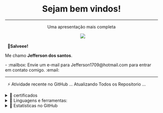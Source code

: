 <h1 align="center"> Sejam bem vindos! </h1>
<hr />
<p align="center">Uma apresentação mais completa</p>
<p align="center" >
  <a  href="https://www.linkedin.com/in/jefferson-santos-6330aa20b/" target="_blank"><img src="https://img.shields.io/badge/-LinkedIn-%230077B5?style=for-the-badge&logo=linkedin&logoColor=white" target="_blank"></a></p> 
<p align="left" > 
  <b>👋Salveee!</b>
</p>
<p align="left" >
Me chamo <b> Jefferson dos santos</b>.
</p>
- :mailbox: Envie um e-mail para Jefferson1709@hotmail.com para entrar em contato comigo. :email:

<hr />

  :zap: Atividade recente no GitHub</summary>
  ... Atualizando Todos os Repositorio  ...
 
  
 <details>
  <summary>📕 certificados </summary>
  
 •	Formação completa na alura (Link: <a  href="https://cursos.alura.com.br/user/jefferson1709/fullCertificate/d3d58d0cd5f337e24b8e23bbb709b38e" target="_blank">Certificado</a>) </br>
•	Iniciante Em Programação (Link: <a  href="https://cursos.alura.com.br/degree/certificate/ce21365c-d1be-4460-b579-5326d25a0da8" target="_blank">Certificado</a>) </br>
•	Javascript Para Back-End (Link: <a  href="https://cursos.alura.com.br/degree/certificate/17d7c07f-fb89-448b-a730-38e8a5a7ccae" target="_blank">Certificado</a>) </br>
•	Java E Orientação A Objetos (Link: <a  href="https://cursos.alura.com.br/degree/certificate/23c4c07e-1fe9-49f4-98be-922744027a7b" target="_blank">Certificado</a>) </br>
•	React Js (Link: <a  href="https://cursos.alura.com.br/degree/certificate/0d2ef916-8885-41a5-9cfd-73d4341e1a4f" target="_blank">Certificado</a>) </br>
•	Acessibilidade Web (Link: <a  href="https://cursos.alura.com.br/degree/certificate/5c9781fe-f8f3-4920-ba3b-6cf450d830ca" target="_blank">Certificado</a>) </br>
•	Html E Css (Link: <a  href="https://cursos.alura.com.br/degree/certificate/10bbc4b7-d50f-4218-9522-dfefb331375c" target="_blank">Certificado</a>) </br>
•	Front-End (Link: <a  href="https://cursos.alura.com.br/degree/certificate/13eba7f7-fd63-469c-b3d0-b284f01f6bf3" target="_blank">Certificado</a>) </br>
•	Programação Em Java 11 Lts Do Básico Ao Avançado (Link: <a  href="https://www.udemy.com/certificate/UC-c78420c4-3faf-48da-9bce-3750554c4de8/" target="_blank">Certificado</a>) </br>
•	Curso Spring Boot, Hibernate, Rest, Ionic, Jwt, S3, Mysql, Mongodb (Link: <a  href="https://www.udemy.com/certificate/UC-6ce61693-7a55-4f3d-aa10-c73c43769a3a/" target="_blank">Certificado</a>) </br>
•	Desenvolvimento Android - Aprenda A Criar Apps (Link: <a  href="https://www.udemy.com/certificate/UC-d56804dd-58e3-4587-97da-2ce4aebfbee0/" target="_blank">Certificado</a>) </br>
•	Desenvolvimento De Aplicativos Android Usando Kotlin (Link: <a  href="https://www.udemy.com/certificate/UC-6943b1c9-357b-4a04-9c08-3908427a3e08/" target="_blank">Certificado</a>) </br>
•	Python 3 Completo - Do Iniciante Ao Avançado (Link: <a  href="https://www.udemy.com/certificate/UC-65E67H6O/" target="_blank">Certificado</a>) </br>
•	Curso De Python: Apps Para Android, Ios, Linux, Windows E Mac (Link: <a  href="https://www.udemy.com/certificate/UC-a489d82e-a984-47b4-8334-4a91e21c023d/" target="_blank">Certificado</a>) </br>
•	Data Science De A a Z - Extração E Exibição Dos Dados (Link: <a  href="https://www.udemy.com/certificate/UC-b21b5261-58ac-477b-97b3-fdcb67c05b29/" target="_blank">Certificado</a>) </br>
•	Python Para Data Science E Machine Learning - Completo (Link: <a  href="https://www.udemy.com/certificate/UC-98fcfff3-eb46-47bc-8fa5-37934562f10e/" target="_blank">Certificado</a>) </br>
•	Introdução À Linguagem Html (Link: <a  href="https://alfahelix.com.br/certificados/validar/?id=JRMQWT&g-recaptcha-response=03AGdBq27N_oot-wQNpDyQQwpJTz_NFjvWKv8KhgydQsV0C-qcWRfvJ5ayPtlT9dSnb0jfGIjuzcTvGD9MxLrzZjcfUiMqUHf55PwbMdEUpVWq6v9-PJeCFtuUzZptoy9xduSiG07VfTm5Z9G2QhsvsNqibiCC0VMF0g6T9yJqd4moGfcfmksMNd-QiJ_NaE1zKuvApjeSB-cQ6yfd6CErrTmbZMbNJrCgxgRuBScGrV63PeQeDy9LTq9NIFxeYKFG1dccPmi58U2emS61dWtSsO79Ny76Y4fq2DPtCw8K3lZ77hLSPg2_OIkF5FKq4e00d_nd8DtYvmobeIH9R1Fp0egX0f-bJZmj-beW08dQ3B1-AKZyM2cqCPMV30X1uTDfa7wKHmBv8Q2OQStHC_SCd0ss_kUD4dBmodjYjxbvvWTN8tm7eLm8srFW97gsccMuJlzRv_cLhCanPiDsAni7bZoAh7JfeszVCg" target="_blank">Certificado</a>) </br>
•	Introdução À Linguagem Css (Link: <a  href="https://alfahelix.com.br/certificados/validar/?id=5MHOLB&g-recaptcha-response=03AGdBq24GywJJTKS_vN-RNtuteIdt_PXCmgtv3xcBGMizAV4Q0jpDaPDdDSFiwpI4OKxS3f9TaH6auScXYyUwWe5YZ0RO3UnNLWxbnBw-AtoGyj-Cc8m08ToP1hHTve0MRhDRO5h48fxE_hFWfg4DmWaETxelIPSgNoigwy_ocHtVgQKNJxeOsAztYlU8XFhBUWGK6G9j6OTTyY4Oy8c9v11L7EA6ulWsl7T-MnP0lqyeggiPnOLOeIXbETx-Knb0YG0As5ptFgR3yJORrDafz2MVzBVYb30R9raAfXRcGKAS2YPQ5vQRVx_xrJXxXMNV-MOU5cKMWdsKsutQ272PShVESfQMj-wOl6ntrVn20R0JAHJRi_kIzNz-RuPPy0DbIHi1cG9m_cz1-S0G5PAWlzI8CfN5kX8ohH7IlDjoYqT0J0odjZ_X3NF1lUBteVUanqs46NORrSQ7VR9mJzyXM9NvknUZeNxauQ" target="_blank">Certificado</a>) </br>
•	Introdução Ao Jquery (Link: <a  href="https://alfahelix.com.br/certificados/validar/?id=MBV5C2&g-recaptcha-response=03AGdBq264b0dgYYtgzAcdagjAgS_sulGfvIWBJB7yN7XA0uoA0Opn42mJu9A6iVtD1kUlxG2ibTGYFyVMZhASuCFoMWReqALQzK2cFxLLM3ivetZpyTctjD0Ip055EE7tYDFD_zWPEUkc7qLkOTbeMLmewxNcPS4T-zdOcbZuLxan8tzMLDgDAWh7Pf6MeKF7bwQT73_yafC0j7pmY3PgBSSHGrow5-11KgETPOjJ-y0t4tFIM9vuSw9t-dBTOBENVzl2RJ5eBgg7OiGXcqR0i_kPC4TZOzBn2rpAEh9zg-gkvtiJGITvrqLiiysRIeRZpF32PgqytbcJyv1KRhpTg-BN0W4xct628_SaSv4zAlNRcnDmSRxshqIHkvLwES1m9bRmcVHKecACt6rd_biQGvNKFUG6PlAt2JrA4nA7y7Rm5HLPRx_bOr_jddot_gQqnp9KIXsAvk5b4biCDMAJBuO-rqthfYAKrg" target="_blank">Certificado</a>) </br>
•	Introdução Ao Php Orientado A Objetos (Link: <a  href="https://alfahelix.com.br/certificados/validar/?id=4QLDR3&g-recaptcha-response=03AGdBq27PFOr8P9b8vw1pbhwKZhUeZpbCeZAWJieI9eNm00Rx6fYDxkgG_ZCNtoROlDaHoilVIBynSOww0vlzREa1GpzU6iVPkMLfr-6YnSK7qNvA1hGmLkwj6TqB5HZsYBMeelH4gfL4uZL1I6mpihVFq3827f-zYydZmfRkfN9xpX-H43Av6RHnPKU51FdcDf-z1Ft9An4zbpn0rHvKXsWlHexC7AczMRsaGQoqcpc5bq_cxGoI4p1upe4BKhrv8-52yDN-v-aESfFYFKV1Nnh260XNK2YjXNZRJAiO5ZHWGPmxdXDsYzAJnFl8jnVG6E2d4tTYHg5yLmERbDZCECOCK8frc6-JD9Q-SrP5KijNayS3JvA6vICkWVFz8Q8KT-2eFtFzzasozDZsMUBzp8yC67FYXuTBdrPOSW2wKwawuVwbU2dmjdYMIAeMGorjLaokunQaQaF8q5kEUwKKe5EhxmwrfhgPoA" target="_blank">Certificado</a>) </br>
•	Introdução Ao Banco De Dados Mysql (Link: <a  href="https://alfahelix.com.br/certificados/validar/?id=GM18WE&g-recaptcha-response=03AGdBq2491gqaS1rosiyCc0AlRGUTVD7kNcCbweAiQTGbjqoWMCNu3ksdTOQJSA9unDiYV9W32Qyi7u9zK9Kyv55e06q9Y6nZgSRonwLeMWffhmNHHXRMf63Zy-FVc5lOlIFSiEzaRDTe4bopAMVEfwV9-0CwMhpujJ8busTQeyfRsQprfeXhuLWR5vPFdIVDY9cLsrP-e7eaUnEpL_8_PQd4Z7wOqkKwWHHG4Ov2Esyz6GUO5fPo42jpqZ4y8DTMSZg34QB7ECVezJdRVqkDgffu7a8kgxASKxxQErHdMy0V0YqWQsoWIq7_vFXCVm4tNpBmIc8l6Tn5eqkGFyBvO6qoYCzCM3LW--DVCp-9twGryVqPAcr_1C1915U27_dQJASZs_dK5cyYHNCK5B5OEqvzoEJ-Vi4vH4l9KASPdJ1y3QEUYPCqrmIfW4ioy9E1LB5RW3v6Ehp7EmCX_TTc6ikQuuIbtc4OQQ" target="_blank">Certificado</a>) </br>
•	Introdução À Programação De Computadores (Link: <a  href="https://alfahelix.com.br/certificados/validar/?id=G0LZGE&g-recaptcha-response=03AGdBq26YsQV_EmSfms7K4Xc0k1zuJbdUrVC6g0yAyaJC1XmKiHN_t6MNV0V4Go9uFcY6t-QMuxFe6qYvFvyAyG2mWSsV-ydOTI6cdjEZCqfFMd7Ui-RBzwpB0UPGGySMPI1JEa4EyBYyt6V-XbHjB6n9q1cp_HqRXFYMB0uktgy1sjgjQQGyVykKFJaQmyppRkn-MOGDShHsEy9rLQg5bdG_rpCLd0tQNbFcc3YGAYswYFEFHhkHQF4fCRd8WwOK636s0ZE_upHrYJM9IroLLa4QtG4pzaCmNFSYLEukItbc6aEfmwWvVlDifbACuwkNVGZPRRJ4t0PmGCm9n3e_A4aqZSAae8NAw5BMO9B5CCBqCuzjZey6YioDehOQJDIdh-SgZkE1Gg-vxXJ30gd__5famuvSCP-2EqHithSupN5P9nBAiWbylSh-u7-k2zKw3WayCBSVgrYpXVweeLNQe8R3aBEkTyzlQA" target="_blank">Certificado</a>) </br>
•	Introdução Ao Sistema Operacional Linux (Link: <a  href="https://alfahelix.com.br/certificados/validar/?id=EQLMR3&g-recaptcha-response=03AGdBq26Wl0OlqWytyj0YXyTkOypPKj3ZU9VdkcOyCF083zWJeU2yJ1mLdqp83XsAYXFRxmrxAtLwIpP7lx4k4G3ffxvhUitqBtNbjfAIJaJfxDFdL8dSqaeugw7X4ng9Iavu1QPwv4tIFWkdJX0sxaTx6zybDv289PT_Vlk_IRFSY5MrIzD9hELPzhOG1JDUGWyem-qbw2v9NV7528L3oFzxHHLWgki0uPi-lSC2Tu1cHNmVZ9p_70hbU1GWE4Z-xPumDmOSuXRw8d5YzUqKBaljAsW-NxC2Dl8TwigBO6QP3ojkBNqNP49AdM5p8Lki5qD-BpKBHraXfGLvUV_7yGojp7daatZ3_aGgnR2Yza5Dj0n1nnxkiIZx9dCHDzm--chdKmlXUkkret7WxySSOMp4H2zaCZAhnbOWsoeSvaUxrR_gviYr818zVxVp2fkC3EOgZ8dCQ_OaTjoJCjYbz4vHUJJqWgCycg" target="_blank">Certificado</a>) </br>
•	Terminal Linux (Link: <a  href="https://alfahelix.com.br/certificados/validar/?id=EOLXP8&g-recaptcha-response=03AGdBq27Bbb1z468QTApAIuSRtN2_WOIC_EJDJgWfpPCSSmlQJkp1utU7rVCpLumzJLlP-M8PhA6vNFu3W6hTxI8N-LLMaN2E_Z2QXTfDmZlHBR7OY4Kv-p57JDkEvhviK-NK__lOW_zQSjaEgkPRB8somrCNV2W3m8s9IAH9KKjOaDTevgOekIE4qshFV_-Jg6fy9QraypMwkABi-2eUMMX4PGhdy_VaW9gbziks28F1_fQt7_Cf1POjOvw3FAOTSQROra1YPYfk2qfV0soT6tjrs0QH3oZcTFXvOiZrdx61BR5w0_AsRxOh4gTEMR477xg62meDseVZcTGAIacObo-Jf9mU7giGAjbuj6raxXyVez_8MOtKltlbyjCSH0yWC0e3b_R4mLGBDWbygv5_aNsiEZitEGtKuwKdHP9_60_RgQhzs6r35dE9TJ9h0uYwbfq2hS9jrJNDk63ESqF6pLlnly1A0RaeUQ" target="_blank">Certificado</a>) </br>
•	Introdução Ao Python (Link: <a  href="https://alfahelix.com.br/certificados/validar/?id=5RB73T&g-recaptcha-response=03AGdBq24eHh7UMsqhkV08NdrQEZ0da3AFm198Hd5bhZ3Tnu70dnmxTiWwT93gxrkiG9NbKZ9C6bqFJfbXT9ZLMFHHxwYedX10ozdjDxFbeZtQoXMwX37HX2hnbFivJ90c_ZjOPWHNbek-THVPNHW4INHld8uAC9a8fybFGNJUN7ZbyAcnWbvpzp_6RY9i9jKk4srJw_iZySjOpE0p1WHRkmfyGvgoE61_-wdrWkvAO_khoNQtUlT_kvWq7q-Xxp-IxJWG9Lr9F7b3ek0rBQ0TpgmJs7cn1DwYF9CSkgM1VknBY2d8Ba6lZo8UOasK1V2sLencSQFK0ONiY8yrWyG5SjSa9DUi6X4iDV5BvKDH7v-iu6BLBtVYCF9IWGZwqJak4IZES91ZEvHmiezyxfaBya3vlXvIcZuIa42AN3m5XVKR5IAER08BpMPb2crte0cq9neysuIq7O7yyX2e9fUC_vqdEyWF3OhC5A" target="_blank">Certificado</a>) </br>
•	Data Science: Visualização De Dados Com Python (Link: <a  href="https://alfahelix.com.br/certificados/validar/?id=01O5HG&g-recaptcha-response=03AGdBq25ZusrY_FNlXqNgpmjAvCR27IsdBEL8WM5HPlC5lZXjhOBlQEdnLTixHq3nGWdvLsvOqM8FPbeTMzx_-pzq01zLkzfrvqSkZptTEMvwPD4L0-OE79jGqROVcrQono9sZ-oqo1FAIa7uLVm08cmm1uUY7JnGaTyjYm4p3ZISHVpFbSVU0TnGOjtG6ll4jqAq78dQvTevRJIMo7rrMl4PjQLCQZJrqHKKqOt9skMnFv9F6MC6vj9D9DlC7tB7FO_2nUrEGZ4__gV0ieQ9_Ta6GjrulVHkShrvmyCSKKBMQedNs9JXxLEzQ_qIB7cfms7atWFqqHdvGJc3COSyWsp5XsKO7CsqbkKnxFOyEVBCBP3_dQMO7lo5y-8Po5_Qd8zRzV5i7vxo29yN-cc3wPtvXPZDn-MBcKTZXrZN0WBr-pBqJXkCdmNrmsN0gqHefZG_cDaR2f5pW8ttoyDiFEfLhkvsDrfpQQ" target="_blank">Certificado</a>) </br>
•	Photoshop Cc: Edição De Imagens E Fotos Para Iniciantes (Link: <a  href="https://alfahelix.com.br/certificados/validar/?id=CKNJFU&g-recaptcha-response=03AGdBq25XIX1Yu_7Hl6J1foaSSK8k0FNVp58IdOui_1UVUs0P0oFpwLFKLMXu-gz63i1hnHRK2L66WwJFt8XcUCj69_Cif36xS3xXORy8QQvv_e5Ppd6OK8chevyvKRlsSXczxHa02Nzr8rjNFEnqRDmU8bcBCRN7bT2fQLqXhSWLY-zQPJ2ahU-LjmsoLxFSSy_nJ26N3i47upcRA9PY1CD6vHzQ9CfTNR40W4hH-mUO0_6LDnUrDe-xx4KZtzfjFhn4VwTNf41GJDvTSeZbwB_jHJnLG0PmVP-UaAtklEw_43nj94ZsCfNsi_Bk2bHZcJkK0F80-enExjrJlzb1rgbaWF2XVDJpxDAIbTbuPgzLPnT7Ao2F-UgfqlIxg9yt8SyyPDmtqNjLG9xlOPKYaTZOvnkR1RfZyM-gZX8p7GyQc3tkNZtOY29gBqI1Ag8nIWTLkidIuZKxc59VknPQkyCqnBtRkxentA" target="_blank">Certificado</a>) </br>
 </details>
 
<details>
  <summary>💼 Linguagens e ferramentas: </summary>

<p align="left">
<img src="https://raw.githubusercontent.com/devicons/devicon/master/icons/html5/html5-original-wordmark.svg" alt="html5" width="40" height="40"/> 
<img src="https://raw.githubusercontent.com/devicons/devicon/master/icons/css3/css3-original-wordmark.svg" alt="css3" width="40" height="40"/> 
<img src="https://raw.githubusercontent.com/devicons/devicon/master/icons/javascript/javascript-original.svg" alt="javascript" width="40" height="40"/> 
<img src="https://raw.githubusercontent.com/devicons/devicon/master/icons/react/react-original-wordmark.svg" alt="react" width="40" height="40"/> 
<img src="https://raw.githubusercontent.com/devicons/devicon/master/icons/mysql/mysql-original-wordmark.svg" alt="mysql" width="40" height="40"/> 
<img src="https://raw.githubusercontent.com/devicons/devicon/master/icons/mongodb/mongodb-original-wordmark.svg" alt="mongodb" width="40" height="40"/> 
<img src="https://raw.githubusercontent.com/devicons/devicon/master/icons/nodejs/nodejs-original-wordmark.svg" alt="nodejs" width="40" height="40"/> 
<img src="https://raw.githubusercontent.com/devicons/devicon/master/icons/linux/linux-original.svg" alt="linux" width="40" height="40" />
<img src="https://raw.githubusercontent.com/devicons/devicon/master/icons/git/git-original.svg" alt="git" width="40" height="40"/> 
<img src="https://raw.githubusercontent.com/devicons/devicon/master/icons/heroku/heroku-plain.svg" alt="heroku" width="40" height="40" />
<img src="https://raw.githubusercontent.com/devicons/devicon/master/icons/python/python-plain.svg" alt="Python" width="40" height="40" />
<img src="https://raw.githubusercontent.com/devicons/devicon/master/icons/jquery/jquery-plain.svg" alt="Jquery" width="40" height="40" />
<img src="https://raw.githubusercontent.com/devicons/devicon/master/icons/php/php-plain.svg" alt="PHP" width="40" height="40" />
<img src="https://raw.githubusercontent.com/devicons/devicon/master/icons/django/django-plain.svg" alt="Django" width="40" height="40" />
<img src="https://raw.githubusercontent.com/devicons/devicon/master/icons/bootstrap/bootstrap-plain.svg" alt="Bootstrap" width="40" height="40" />
<img src="https://raw.githubusercontent.com/devicons/devicon/master/icons/typescript/typescript-plain.svg" alt="typescript" width="40" height="40" />
<img src="https://raw.githubusercontent.com/github/explore/80688e429a7d4ef2fca1e82350fe8e3517d3494d/topics/visual-studio-code/visual-studio-code.png" alt="perl" width="40" height="40" />
</details>

</details>

<details>
  <summary>🔭 Estatísticas no GitHub</summary></br>
 
  <img height="180em" src="https://github-readme-stats.vercel.app/api?username=Jefferson1709&show_icons=true&theme=react&include_all_commits=true&count_private=true"/>
  <img height="180em" src="https://github-readme-stats.vercel.app/api/top-langs/?username=Jefferson1709&layout=compact&langs_count=7&theme=react"/>
  <p align="left"> <img src="https://komarev.com/ghpvc/?username=jefferson1709" alt="Hérika-Ströngreen" /> </p>
</details>
